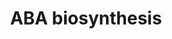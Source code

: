---
annotations:
- id: PW:0001310
  parent: classic metabolic pathway
  type: Pathway Ontology
  value: abscisic acid biosynthetic pathway
authors:
- LarsEijssen
- Anwesha
- Mkutmon
- MaintBot
- Eweitz
- Khanspers
communities:
- Plants
description: Accumulation of ABA during seed development has been associated with
  maturation of the seed, development of desiccation tolerance and suppression of
  vivipary. Rapid increases of ABA has also been linked to water stress-induced closure
  of stomata. This pathway has been manually created based on Lycocyc content.
last-edited: 2021-12-24
organisms:
- Solanum lycopersicum
redirect_from:
- /index.php/Pathway:WP2626
- /instance/WP2626
- /instance/WP2626_r120717
revision: r120717
schema-jsonld:
- '@context': https://schema.org/
  '@id': https://wikipathways.github.io/pathways/WP2626.html
  '@type': Dataset
  creator:
    '@type': Organization
    name: WikiPathways
  description: Accumulation of ABA during seed development has been associated with
    maturation of the seed, development of desiccation tolerance and suppression of
    vivipary. Rapid increases of ABA has also been linked to water stress-induced
    closure of stomata. This pathway has been manually created based on Lycocyc content.
  keywords:
  - (+)-abscisate
  - 1.1.1.288
  - 1.13.11.51
  - 1.2.3.14
  - 5.3.99.9
  - 9'-cis-neoxanthin
  - Trans-neoxanthin
  - abscisic aldehyde
  - violaxanthin
  - xanthoxin
  license: CC0
  name: ABA biosynthesis
seo: CreativeWork
title: ABA biosynthesis
wpid: WP2626
---